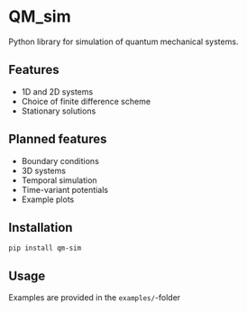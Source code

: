 # QM_sim

Python library for simulation of quantum mechanical systems.

## Features 
- 1D and 2D systems
- Choice of finite difference scheme
- Stationary solutions

## Planned features
- Boundary conditions
- 3D systems
- Temporal simulation
- Time-variant potentials
- Example plots

## Installation

`pip install qm-sim`

## Usage

Examples are provided in the `examples/`-folder

